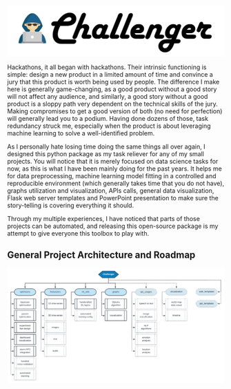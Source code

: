 ![LOGO](./assets/challenger-logo.png)

Hackathons, it all began with hackathons. Their intrinsic functioning is simple: design a new product in a limited amount of time and convince a jury that this product is worth being used by people. The difference I make here is generally game-changing, as a good product without a good story will not affect any audience, and similarly, a good story without a good product is a sloppy path very dependent on the technical skills of the jury. Making compromises to get a good version of both (no need for perfection) will generally lead you to a podium. Having done dozens of those, task redundancy struck me, especially when the product is about leveraging machine learning to solve a well-identified problem.

As I personally hate losing time doing the same things all over again, I designed this python package as my task reliever for any of my small projects. You will notice that it is merely focused on data science tasks for now, as this is what I have been mainly doing for the past years. It helps me for data preprocessing, machine learning model fitting in a controlled and reproducible environment (which generally takes time that you do not have), graphs utilization and visualization, APIs calls, general data visualization, Flask web server templates and PowerPoint presentation to make sure the story-telling is covering everything it should.

Through my multiple experiences, I have noticed that parts of those projects can be automated, and releasing this open-source package is my attempt to give everyone this toolbox to play with.

## General Project Architecture and Roadmap

![ROADMAP](./assets/roadmap.png)